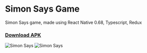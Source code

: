 # Simon Says Game
Simon Says game, made using React Native 0.68, Typescript, Redux

### [Download APK](https://alonilk2.github.io/map1/SimonSays.apk)


![Simon Says](https://alonilk2.github.io/map1/simonsays.jpg)
![Simon Says](https://alonilk2.github.io/map1/simonsays1.jpg)
